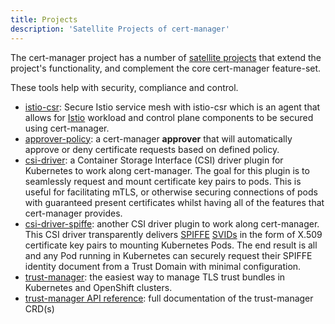 ```yaml
---
title: Projects
description: 'Satellite Projects of cert-manager'
---
```


The cert-manager project has a number of [satellite projects](https://github.com/cert-manager)
that extend the project's functionality, and complement the core cert-manager feature-set.

These tools help with security, compliance and control.

- [istio-csr](./istio-csr.md): Secure Istio service mesh with istio-csr which is
  an agent that allows for [Istio](https://istio.io) workload and control plane
  components to be secured using cert-manager.
- [approver-policy](./approver-policy/README.md):
  a cert-manager **approver** that will automatically approve or deny
  certificate requests based on defined policy.
- [csi-driver](./csi-driver.md):
  a Container Storage Interface (CSI) driver plugin for Kubernetes to work along
  cert-manager. The goal for this plugin is to seamlessly request and mount
  certificate key pairs to pods. This is useful for facilitating mTLS, or
  otherwise securing connections of pods with guaranteed present certificates
  whilst having all of the features that cert-manager provides.
- [csi-driver-spiffe](./csi-driver-spiffe.md):
  another CSI driver plugin to work along cert-manager. This CSI driver
  transparently delivers [SPIFFE](https://spiffe.io/)
  [SVIDs](https://spiffe.io/docs/latest/spiffe-about/spiffe-concepts/#spiffe-verifiable-identity-document-svid)
  in the form of X.509 certificate key pairs to mounting Kubernetes Pods. The
  end result is all and any Pod running in Kubernetes can securely request their
  SPIFFE identity document from a Trust Domain with minimal configuration.
- [trust-manager](./trust-manager/README.md): the easiest way to manage TLS trust bundles in Kubernetes and OpenShift clusters.
- [trust-manager API reference](./trust-manager/api-reference.md): full documentation of the trust-manager CRD(s)

